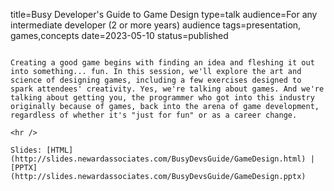 title=Busy Developer's Guide to Game Design
type=talk
audience=For any intermediate developer (2 or more years) audience
tags=presentation, games,concepts
date=2023-05-10
status=published
~~~~~~

Creating a good game begins with finding an idea and fleshing it out into something... fun. In this session, we'll explore the art and science of designing games, including a few exercises designed to spark attendees' creativity. Yes, we're talking about games. And we're talking about getting you, the programmer who got into this industry originally because of games, back into the arena of game development, regardless of whether it's "just for fun" or as a career change.
    
<hr />

Slides: [HTML](http://slides.newardassociates.com/BusyDevsGuide/GameDesign.html) | [PPTX](http://slides.newardassociates.com/BusyDevsGuide/GameDesign.pptx)
